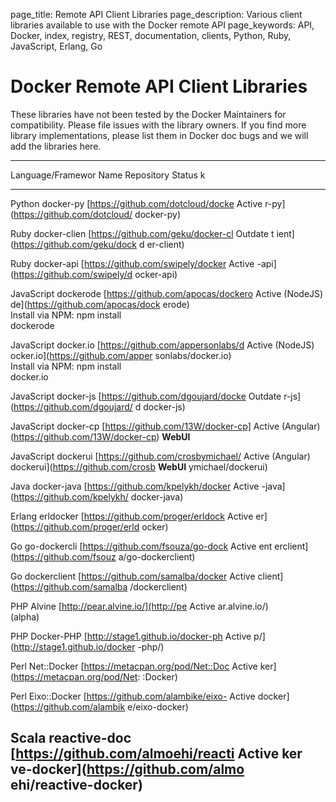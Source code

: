 page_title: Remote API Client Libraries
page_description: Various client libraries available to use with the Docker remote API
page_keywords: API, Docker, index, registry, REST, documentation, clients, Python, Ruby, JavaScript, Erlang, Go

# Docker Remote API Client Libraries

These libraries have not been tested by the Docker Maintainers for
compatibility. Please file issues with the library owners. If you find
more library implementations, please list them in Docker doc bugs and we
will add the libraries here.

  -------------------------------------------------------------------------
  Language/Framewor Name         Repository                         Status
  k                                                                 
  ----------------- ------------ ---------------------------------- -------
  Python            docker-py    [https://github.com/dotcloud/docke Active
                                 r-py](https://github.com/dotcloud/ 
                                 docker-py)                         

  Ruby              docker-clien [https://github.com/geku/docker-cl Outdate
                    t            ient](https://github.com/geku/dock d
                                 er-client)                         

  Ruby              docker-api   [https://github.com/swipely/docker Active
                                 -api](https://github.com/swipely/d 
                                 ocker-api)                         

  JavaScript        dockerode    [https://github.com/apocas/dockero Active
  (NodeJS)                       de](https://github.com/apocas/dock 
                                 erode)                             
                                 Install via NPM: npm install       
                                 dockerode                          

  JavaScript        docker.io    [https://github.com/appersonlabs/d Active
  (NodeJS)                       ocker.io](https://github.com/apper 
                                 sonlabs/docker.io)                 
                                 Install via NPM: npm install       
                                 docker.io                          

  JavaScript        docker-js    [https://github.com/dgoujard/docke Outdate
                                 r-js](https://github.com/dgoujard/ d
                                 docker-js)                         

  JavaScript        docker-cp    [https://github.com/13W/docker-cp] Active
  (Angular)                      (https://github.com/13W/docker-cp) 
  **WebUI**                                                         

  JavaScript        dockerui     [https://github.com/crosbymichael/ Active
  (Angular)                      dockerui](https://github.com/crosb 
  **WebUI**                      ymichael/dockerui)                 

  Java              docker-java  [https://github.com/kpelykh/docker Active
                                 -java](https://github.com/kpelykh/ 
                                 docker-java)                       

  Erlang            erldocker    [https://github.com/proger/erldock Active
                                 er](https://github.com/proger/erld 
                                 ocker)                             

  Go                go-dockercli [https://github.com/fsouza/go-dock Active
                    ent          erclient](https://github.com/fsouz 
                                 a/go-dockerclient)                 

  Go                dockerclient [https://github.com/samalba/docker Active
                                 client](https://github.com/samalba 
                                 /dockerclient)                     

  PHP               Alvine       [http://pear.alvine.io/](http://pe Active
                                 ar.alvine.io/)                     
                                 (alpha)                            

  PHP               Docker-PHP   [http://stage1.github.io/docker-ph Active
                                 p/](http://stage1.github.io/docker 
                                 -php/)                             

  Perl              Net::Docker  [https://metacpan.org/pod/Net::Doc Active
                                 ker](https://metacpan.org/pod/Net: 
                                 :Docker)                           

  Perl              Eixo::Docker [https://github.com/alambike/eixo- Active
                                 docker](https://github.com/alambik 
                                 e/eixo-docker)                     

  Scala             reactive-doc [https://github.com/almoehi/reacti Active
                    ker          ve-docker](https://github.com/almo 
                                 ehi/reactive-docker)               
  -------------------------------------------------------------------------


